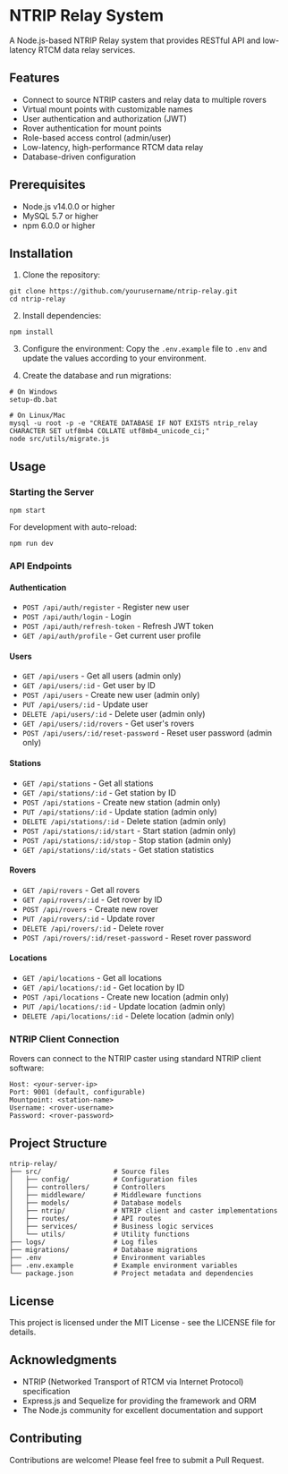 # NTRIP Relay System

A Node.js-based NTRIP Relay system that provides RESTful API and low-latency RTCM data relay services.

## Features

- Connect to source NTRIP casters and relay data to multiple rovers
- Virtual mount points with customizable names
- User authentication and authorization (JWT)
- Rover authentication for mount points
- Role-based access control (admin/user)
- Low-latency, high-performance RTCM data relay
- Database-driven configuration

## Prerequisites

- Node.js v14.0.0 or higher
- MySQL 5.7 or higher
- npm 6.0.0 or higher

## Installation

1. Clone the repository:
```
git clone https://github.com/yourusername/ntrip-relay.git
cd ntrip-relay
```

2. Install dependencies:
```
npm install
```

3. Configure the environment:
Copy the `.env.example` file to `.env` and update the values according to your environment.

4. Create the database and run migrations:
```
# On Windows
setup-db.bat

# On Linux/Mac
mysql -u root -p -e "CREATE DATABASE IF NOT EXISTS ntrip_relay CHARACTER SET utf8mb4 COLLATE utf8mb4_unicode_ci;"
node src/utils/migrate.js
```

## Usage

### Starting the Server

```
npm start
```

For development with auto-reload:
```
npm run dev
```

### API Endpoints

#### Authentication
- `POST /api/auth/register` - Register new user
- `POST /api/auth/login` - Login
- `POST /api/auth/refresh-token` - Refresh JWT token
- `GET /api/auth/profile` - Get current user profile

#### Users
- `GET /api/users` - Get all users (admin only)
- `GET /api/users/:id` - Get user by ID
- `POST /api/users` - Create new user (admin only)
- `PUT /api/users/:id` - Update user
- `DELETE /api/users/:id` - Delete user (admin only)
- `GET /api/users/:id/rovers` - Get user's rovers
- `POST /api/users/:id/reset-password` - Reset user password (admin only)

#### Stations
- `GET /api/stations` - Get all stations
- `GET /api/stations/:id` - Get station by ID
- `POST /api/stations` - Create new station (admin only)
- `PUT /api/stations/:id` - Update station (admin only)
- `DELETE /api/stations/:id` - Delete station (admin only)
- `POST /api/stations/:id/start` - Start station (admin only)
- `POST /api/stations/:id/stop` - Stop station (admin only)
- `GET /api/stations/:id/stats` - Get station statistics

#### Rovers
- `GET /api/rovers` - Get all rovers
- `GET /api/rovers/:id` - Get rover by ID
- `POST /api/rovers` - Create new rover
- `PUT /api/rovers/:id` - Update rover
- `DELETE /api/rovers/:id` - Delete rover
- `POST /api/rovers/:id/reset-password` - Reset rover password

#### Locations
- `GET /api/locations` - Get all locations
- `GET /api/locations/:id` - Get location by ID
- `POST /api/locations` - Create new location (admin only)
- `PUT /api/locations/:id` - Update location (admin only)
- `DELETE /api/locations/:id` - Delete location (admin only)

### NTRIP Client Connection

Rovers can connect to the NTRIP caster using standard NTRIP client software:

```
Host: <your-server-ip>
Port: 9001 (default, configurable)
Mountpoint: <station-name>
Username: <rover-username>
Password: <rover-password>
```

## Project Structure

```
ntrip-relay/
├── src/                  # Source files
│   ├── config/           # Configuration files
│   ├── controllers/      # Controllers
│   ├── middleware/       # Middleware functions
│   ├── models/           # Database models
│   ├── ntrip/            # NTRIP client and caster implementations
│   ├── routes/           # API routes
│   ├── services/         # Business logic services
│   └── utils/            # Utility functions
├── logs/                 # Log files
├── migrations/           # Database migrations
├── .env                  # Environment variables
├── .env.example          # Example environment variables
└── package.json          # Project metadata and dependencies
```

## License

This project is licensed under the MIT License - see the LICENSE file for details.

## Acknowledgments

- NTRIP (Networked Transport of RTCM via Internet Protocol) specification
- Express.js and Sequelize for providing the framework and ORM
- The Node.js community for excellent documentation and support

## Contributing

Contributions are welcome! Please feel free to submit a Pull Request.
